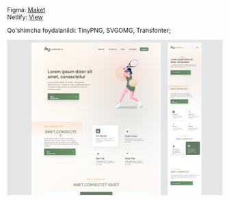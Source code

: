 Figma: [Maket](https://www.figma.com/design/RmZVQBZVrqJqQoQ4KDV9WT/Awesome-UI---Landing-Page-(Community)-(Copy)?node-id=0-1&node-type=canvas&t=oMpswLtlW4znmHn6-0)\
Netlify: [View]()

Qo'shimcha foydalanildi: TinyPNG, SVGOMG, Transfonter;




![awesome-ui](https://github.com/bekzodxudaybergenow/awesome-ui/blob/master/images/default/awesome-ui.png)
